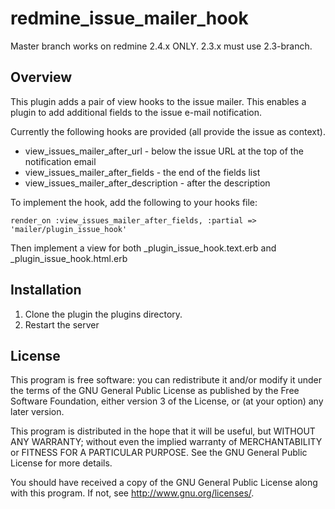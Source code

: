 # redmine_issue_mailer_hook

Master branch works on redmine 2.4.x ONLY. 2.3.x must use 2.3-branch.

## Overview

This plugin adds a pair of view hooks to the issue mailer.  This enables a 
plugin to add additional fields to the issue e-mail notification.

Currently the following hooks are provided (all provide the issue as context).

* view_issues_mailer_after_url - below the issue URL at the top of the 
notification email
* view_issues_mailer_after_fields - the end of the fields list
* view_issues_mailer_after_description - after the description

To implement the hook, add the following to your hooks file:

    render_on :view_issues_mailer_after_fields, :partial => 'mailer/plugin_issue_hook'
    
Then implement a view for both _plugin_issue_hook.text.erb and 
_plugin_issue_hook.html.erb

## Installation

1. Clone the plugin the plugins directory.
2. Restart the server

## License

This program is free software: you can redistribute it and/or modify 
it under the terms of the GNU General Public License as published by
the Free Software Foundation, either version 3 of the License, or
(at your option) any later version.

This program is distributed in the hope that it will be useful,
but WITHOUT ANY WARRANTY; without even the implied warranty of
MERCHANTABILITY or FITNESS FOR A PARTICULAR PURPOSE.  See the
GNU General Public License for more details.

You should have received a copy of the GNU General Public License
along with this program.  If not, see <http://www.gnu.org/licenses/>.


